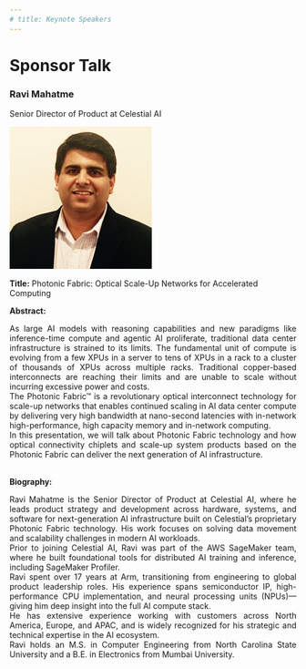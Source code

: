 ```yaml
---
# title: Keynote Speakers
---
```

# Sponsor Talk

### Ravi Mahatme

Senior Director of Product at Celestial AI

<img src="/assets/img/celestial-ravi.jpeg" style="width:auto; height:250px;">

**Title:** Photonic Fabric: Optical Scale-Up Networks for Accelerated Computing

**Abstract:** 
<div style="text-align: justify; text-indent: 0em;">
As large AI models with reasoning capabilities and new paradigms like inference-time compute and agentic AI proliferate, traditional data center infrastructure is strained to its limits. The fundamental unit of compute is evolving from a few XPUs in a server to tens of XPUs in a rack to a cluster of thousands of XPUs across multiple racks. Traditional copper-based interconnects are reaching their limits and are unable to scale without incurring excessive power and costs.
<br>
The Photonic Fabric™ is a revolutionary optical interconnect technology for scale-up networks that enables continued scaling in AI data center compute by delivering very high bandwidth at nano-second latencies with in-network high-performance, high capacity memory and in-network computing.
<br>
In this presentation, we will talk about Photonic Fabric technology and how optical connectivity chiplets and scale-up system products based on the Photonic Fabric can deliver the next generation of AI infrastructure.

</div>
<br>

**Biography:** 
<div style="text-align: justify; text-indent: 0em;">
Ravi Mahatme is the Senior Director of Product at Celestial AI, where he leads product strategy and development across hardware, systems, and software for next-generation AI infrastructure built on Celestial’s proprietary Photonic Fabric technology. His work focuses on solving data movement and scalability challenges in modern AI workloads.
<br>
Prior to joining Celestial AI, Ravi was part of the AWS SageMaker team, where he built foundational tools for distributed AI training and inference, including SageMaker Profiler.
<br>
Ravi spent over 17 years at Arm, transitioning from engineering to global product leadership roles. His experience spans semiconductor IP, high-performance CPU implementation, and neural processing units (NPUs)—giving him deep insight into the full AI compute stack.
<br>
He has extensive experience working with customers across North America, Europe, and APAC, and is widely recognized for his strategic and technical expertise in the AI ecosystem.
<br>
Ravi holds an M.S. in Computer Engineering from North Carolina State University and a B.E. in Electronics from Mumbai University.



</div>

